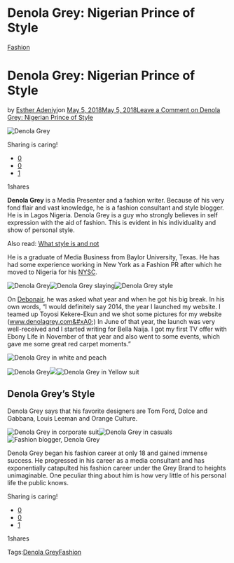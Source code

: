 # Denola Grey: Nigerian Prince of Style

[Fashion](https://estheradeniyi.com/category/fashion/)
# Denola Grey: Nigerian Prince of Style

by [Esther Adeniyi](https://estheradeniyi.com/author/esther-adeniyi/)on [May 5, 2018May 5, 2018](https://estheradeniyi.com/denola-grey-biography-style/)[Leave a Comment on Denola Grey: Nigerian Prince of Style](https://estheradeniyi.com/denola-grey-biography-style/#respond)

![Denola Grey](images/denola-grey-5.jpg)

Sharing is caring!

- [0](https://www.facebook.com/sharer/sharer.php?u=https%3A%2F%2Festheradeniyi.com%2Fdenola-grey-biography-style%2F&amp;t=Denola%20Grey%3A%20Nigerian%20Prince%20of%20Style)
- [0](https://twitter.com/intent/tweet?text=Denola%20Grey%3A%20Nigerian%20Prince%20of%20Style&amp;url=https%3A%2F%2Festheradeniyi.com%2Fdenola-grey-biography-style%2F)
- [1](#)

1shares

**Denola Grey** is a Media Presenter and a fashion writer. Because of his very fond flair and vast knowledge, he is a fashion consultant and style blogger. He is in Lagos Nigeria. Denola Grey is a guy who strongly believes in self expression with the aid of fashion. This is evident in his individuality and show of personal style.

Also read: [What style is and not](https://estheradeniyi.com/what-style-is-and-no/)

He is a graduate of Media Business from&#xA0;Baylor University, Texas. He has had some experience working in New York as a Fashion PR after which he moved to Nigeria for his [NYSC](https://estheradeniyi.com/how-to-make-payments-on-nysc-portal/).

![Denola Grey](images/15cba07836fb6c5c0f38f2731a53f5ed.jpg)![Denola Grey slaying](images/14574176_1511448025538556_1729983062705438720_n.jpg)![Denola Grey style](images/Denola-Grey.jpg)

On [Debonair](http://debonairafrik.com/exclusive-interview-with-denola-grey/), he was asked what year and when he got his big break. In his own words, &#x201C;I would definitely say 2014, the year I launched my website. I teamed up Toyosi Kekere-Ekun and we shot some pictures for my website (www.denolagrey.com&#xA0;) In June of that year, the launch was very well-received and I started writing for Bella Naija. I got my first TV offer with Ebony Life in November of that year and also went to some events, which gave me some great red carpet moments.&#x201D;

![Denola Grey in white and peach](images/denola-1.jpg)

![Denola Grey](images/Denola-Grey-7.jpg)![](images/Denola-Grey-pic.jpg)![Denola Grey in Yellow suit](images/Denola-Grey-style.jpg)

## Denola Grey&#x2019;s Style

Denola Grey says that his favorite designers are&#xA0;Tom Ford, Dolce and Gabbana, Louis Leeman and Orange Culture.

![Denola Grey in corporate suit](https://estheradeniyi.com/wp-content/uploads/2018/05/denola-grey.jpg)![Denola Grey in casuals](images/Denola-Grey-for-BellaNaija-Style-Bellanaija-January2015004.jpg)![Fashion blogger, Denola Grey](images/fashionblogger-menswear-denolagrey-opiidfashion9.jpg)

Denola Grey began his fashion career at only 18 and gained immense success. He progressed in his career as a media consultant and has exponentially catapulted his fashion career under the Grey Brand to heights unimaginable. One peculiar thing about him is how very little of his personal life the public knows.

Sharing is caring!

- [0](https://www.facebook.com/sharer/sharer.php?u=https%3A%2F%2Festheradeniyi.com%2Fdenola-grey-biography-style%2F&amp;t=Denola%20Grey%3A%20Nigerian%20Prince%20of%20Style)
- [0](https://twitter.com/intent/tweet?text=Denola%20Grey%3A%20Nigerian%20Prince%20of%20Style&amp;url=https%3A%2F%2Festheradeniyi.com%2Fdenola-grey-biography-style%2F)
- [1](#)

1shares

Tags:[Denola Grey](https://estheradeniyi.com/tag/denola-grey/)[Fashion](https://estheradeniyi.com/tag/fashion/)